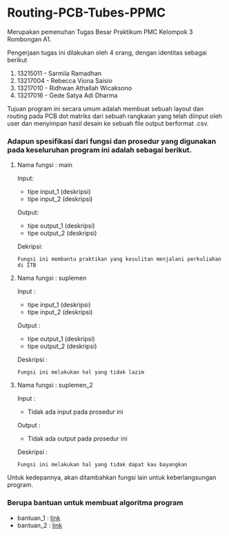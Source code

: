 # Routing-PCB-Tubes-PPMC
Merupakan pemenuhan Tugas Besar Praktikum PMC Kelompok 3 Rombongan A1.

Pengerjaan tugas ini dilakukan oleh 4 orang, dengan identitas sebagai berikut


1.  13215011 - Sarmila Ramadhan
2.  13217004 - Rebecca Viona Saisio
3.  13217010 - Ridhwan Athallah Wicaksono
4.  13217016 - Gede Satya Adi Dharma

Tujuan program ini secara umum adalah membuat sebuah layout dan routing pada PCB dot matriks dari sebuah rangkaian yang telah diinput oleh user dan menyimpan hasil desain ke sebuah file output berformat .csv.

### Adapun spesifikasi dari fungsi dan prosedur yang digunakan pada keseluruhan program ini adalah sebagai berikut.

1.  Nama fungsi : main

    Input: 
    - tipe input_1 (deskripsi)
    - tipe input_2 (deskripsi)
    
    Output: 
    - tipe output_1 (deskripsi)    
    - tipe output_2 (deskripsi)
    
    Dekripsi: 
    
        Fungsi ini membantu praktikan yang kesulitan menjalani perkuliahan di ITB
    
2.  Nama fungsi : suplemen

    Input : 
    
    - tipe input_1 (deskripsi)    
    - tipe input_2 (deskripsi)
    
    Output : 
    
    - tipe output_1 (deskripsi)    
    - tipe output_2 (deskripsi)
    
    Deskripsi : 
    
        Fungsi ini melakukan hal yang tidak lazim
    
3.  Nama fungsi : suplemen_2

    Input : 
    
    - Tidak ada input pada prosedur ini
    
    Output : 
    
    - Tidak ada output pada prosedur ini
    
    Deskripsi : 
    
        Fungsi ini melakukan hal yang tidak dapat kau bayangkan
    
Untuk kedepannya, akan ditambahkan fungsi lain untuk keberlangsungan program.

### Berupa bantuan untuk membuat algoritma program

  - bantuan_1 : [link](https://www.google.com)
  - bantuan_2 : [link](https://www.google.com)
